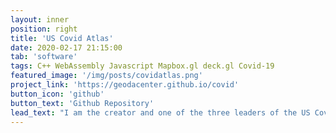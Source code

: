 ```yaml
---
layout: inner
position: right
title: 'US Covid Atlas'
date: 2020-02-17 21:15:00
tab: 'software'
tags: C++ WebAssembly Javascript Mapbox.gl deck.gl Covid-19
featured_image: '/img/posts/covidatlas.png'
project_link: 'https://geodacenter.github.io/covid'
button_icon: 'github'
button_text: 'Github Repository'
lead_text: "I am the creator and one of the three leaders of the US Covid Atlas project. The US Covid atlas is a web app for county-level COVID-19 estimates, longitudinal exploration, and statistical cluster detection. It reveals a more detailed pandemic landscape with local hotspots of surging COVID cases that are missed by state-level data. The core spatial analysis functions were written in C++ to power this app using WebAssembly. Combining with Mapbox.gl and deck.gl for web UI, the whole system can be running in morden (desktop and mobile) browser as a static website serving thousands users per day with a fraction cost of traditional server biased webGIS system. All media coverage are here: https://geodacenter.github.io/covid/contact.html"
---
```


